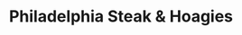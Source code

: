 ---
layout: '../../../layouts/Restaurant.astro'
title: Philadelphia Steak & Hoagies
lng: -76.9602987
lat: 40.2374764
color: '#31225D'
type: restaurant
address: 4401 Carlisle Pike, Camp Hill, PA 17011
rating: 4.5
tags: 
  - cheesesteaks
  - subs
  - cheese fries
---